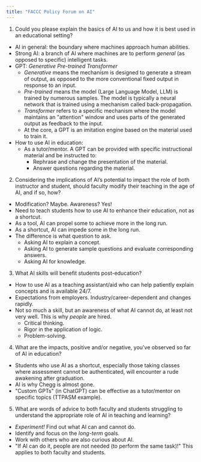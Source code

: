 ```yaml
---
title: "FACCC Policy Forum on AI"
---
```


1.  Could you please explain the basics of AI to us and how it is best used in an educational setting?
  * AI in general: the boundary where machines approach human abilities.
  * Strong AI: a branch of AI where machines are to perform *general* (as opposed to specific) intelligent tasks.
  * GPT: *Generative Pre-trained Transformer*
    * *Generative* means the mechanism is designed to generate a stream of output, as opposed to the more conventional fixed output in response to an input.
    * *Pre-trained* means the model (Large Language Model, LLM) is trained by numerous samples. The model is typically a neural network that is trained using a mechanism called back-propagation.
    * *Transformer* refers to a specific mechanism where the model maintains an "attention" window and uses parts of the generated output as feedback to the input.
    * At the core, a GPT is an imitation engine based on the material used to train it.
  * How to use AI in education:
    * As a tutor/mentor. A GPT can be provided with specific instructional material and be instructed to:
      * Rephrase and change the presentation of the material.
      * Answer questions regarding the material.
2.  Considering the implications of AI’s potential to impact the role of both instructor and student, should faculty modify their teaching in the age of AI, and if so, how?
  * Modification? Maybe. Awareness? Yes!
  * Need to teach students how to use AI to enhance their education, not as a shortcut.
  * As a tool, AI can propel some to achieve more in the long run.
  * As a shortcut, AI can impede some in the long run.
  * The difference is what question to ask.
    * Asking AI to explain a concept.
    * Asking AI to generate sample questions and evaluate corresponding answers.
    * Asking AI for knowledge.
3.  What AI skills will benefit students post-education?
  * How to use AI as a teaching assistant/aid who can help patiently explain concepts and is available 24/7.
  * Expectations from employers. Industry/career-dependent and changes rapidly.
  * Not so much a skill, but an awareness of what AI cannot do, at least not very well. This is why *people* are hired.
    * Critical thinking.
    * Rigor in the application of logic.
    * Problem-solving.
4.  What are the impacts, positive and/or negative, you've observed so far of AI in education?
  * Students who use AI as a shortcut, especially those taking classes where assessment cannot be authenticated, will encounter a rude awakening after graduation.
  * AI is why Chegg is almost gone.
  * "Custom GPTs" (in ChatGPT) can be effective as a tutor/mentor on specific topics (TTPASM example).
5.  What are words of advice to both faculty and students struggling to understand the appropriate role of AI in teaching and learning?
  * *Experiment!* Find out what AI can and cannot do.
  * Identify and focus on the *long-term* goals.
  * Work with others who are also curious about AI.
  * "If AI can do it, people are not needed (to perform the same task)!" This applies to both faculty and students.
